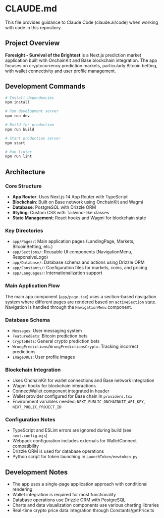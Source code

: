 # CLAUDE.md

This file provides guidance to Claude Code (claude.ai/code) when working with code in this repository.

## Project Overview

**Foresight - Survival of the Brightest** is a Next.js prediction market application built with OnchainKit and Base blockchain integration. The app focuses on cryptocurrency prediction markets, particularly Bitcoin betting, with wallet connectivity and user profile management.

## Development Commands

```bash
# Install dependencies
npm install

# Run development server
npm run dev

# Build for production
npm run build

# Start production server
npm start

# Run linter
npm run lint
```

## Architecture

### Core Structure
- **App Router**: Uses Next.js 14 App Router with TypeScript
- **Blockchain**: Built on Base network using OnchainKit and Wagmi
- **Database**: PostgreSQL with Drizzle ORM
- **Styling**: Custom CSS with Tailwind-like classes
- **State Management**: React hooks and Wagmi for blockchain state

### Key Directories
- `app/Pages/`: Main application pages (LandingPage, Markets, BitcoinBetting, etc.)
- `app/Sections/`: Reusable UI components (NavigationMenu, ResponsiveLogo)
- `app/Database/`: Database schema and actions using Drizzle ORM
- `app/Constants/`: Configuration files for markets, coins, and pricing
- `app/Languages/`: Internationalization support

### Main Application Flow
The main app component (`app/page.tsx`) uses a section-based navigation system where different pages are rendered based on `activeSection` state. Navigation is handled through the `NavigationMenu` component.

### Database Schema
- `Messages`: User messaging system
- `FeaturedBets`: Bitcoin prediction bets
- `CryptoBets`: General crypto prediction bets
- `WrongPredictions`/`WrongPredictionsCrypto`: Tracking incorrect predictions
- `ImageURLs`: User profile images

### Blockchain Integration
- Uses OnchainKit for wallet connections and Base network integration
- Wagmi hooks for blockchain interactions
- ConnectWallet component integrated in header
- Wallet provider configured for Base chain in `providers.tsx`
- Environment variables needed: `NEXT_PUBLIC_ONCHAINKIT_API_KEY`, `NEXT_PUBLIC_PROJECT_ID`

### Configuration Notes
- TypeScript and ESLint errors are ignored during build (see `next.config.mjs`)
- Webpack configuration includes externals for WalletConnect compatibility
- Drizzle ORM is used for database operations
- Python script for token launching in `LaunchToken/newtoken.py`

## Development Notes

- The app uses a single-page application approach with conditional rendering
- Wallet integration is required for most functionality
- Database operations use Drizzle ORM with PostgreSQL
- Charts and data visualization components use various charting libraries
- Real-time crypto price data integration through Constants/getPrice.ts